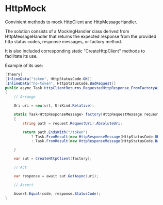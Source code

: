 # HttpMock

Convinient methods to mock HttpClient and HttpMessageHandler.

The solution consists of a MockingHandler class derived from HttpMessageHandler that returns the expected response from the provided http status codes, response messages, or factory method. 

It is also included corresponding static "CreateHttpClient" methods to facilitate its use.    

Example of its use:

``` C#
[Theory]
[InlineData("token", HttpStatusCode.OK)]
[InlineData("no-token", HttpStatusCode.BadRequest)]
public async Task HttpClientReturns_RequestedHttpResponse_FromFactoryWithRequest(string url, HttpStatusCode code)
{
    // Arrange

    Uri uri = new(url, UriKind.Relative);

    static Task<HttpResponseMessage> factory(HttpRequestMessage request)
    {
        string path = request.RequestUri!.AbsoluteUri;

        return path.EndsWith("/token")
            ? Task.FromResult(new HttpResponseMessage(HttpStatusCode.OK))
            : Task.FromResult(new HttpResponseMessage(HttpStatusCode.BadRequest));

    }

    var sut = CreateHttpClient(factory);

    // Act

    var response = await sut.GetAsync(uri);

    // Assert

    Assert.Equal(code, response.StatusCode);
}
```
